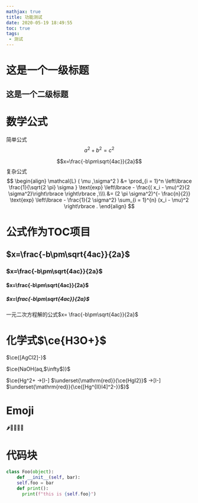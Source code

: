 ```yaml
---
mathjax: true
title: 功能测试
date: 2020-05-19 18:49:55
toc: true
tags:
 - 测试
---
```


这是一个一级标题
=============
这是一个二级标题
------------------------

# 数学公式
简单公式
$$ a^2 + b^2 = c^2$$

$$x=\frac{-b\pm\sqrt{4ac}}{2a}$$
复杂公式
$$
\begin{align}
\mathcal{L} ( \mu ,\sigma^2 ) &= \prod_{i = 1}^n \left\lbrace  \frac{1}{\sqrt{2 \pi} \sigma } \text{exp} \left\lbrace - \frac{( x_i - \mu)^2}{2 \sigma^2}\right\rbrace \right\rbrace ,\\\\
&= (2 \pi \sigma^2)^{- \frac{n}{2}} \text{exp} \left\lbrace - \frac{1}{2 \sigma^2} \sum_{i = 1}^{n} (x_i - \mu)^2 \right\rbrace .
\end{align}
$$

# 公式作为TOC项目

$x=\frac{-b\pm\sqrt{4ac}}{2a}$
----------------------

### $x=\frac{-b\pm\sqrt{4ac}}{2a}$

#### $x=\frac{-b\pm\sqrt{4ac}}{2a}$

##### $x=\frac{-b\pm\sqrt{4ac}}{2a}$

一元二次方程解的公式$x= \frac{-b\pm\sqrt{4ac}}{2a}$

# 化学式$\ce{H3O+}$

$\ce{[AgCl2]-}$

 $\ce{NaOH(aq,$\infty$)}$

$\ce{Hg^2+ ->[I-]  $\underset{\mathrm{red}}{\ce{HgI2}}$  ->[I-]  $\underset{\mathrm{red}}{\ce{[Hg^{II}I4]^2-}}$}$

# Emoji

🌶💉🔟🐮🍺

# 代码块

```python
class Foo(object):
    def __init__(self, bar):
    self.foo = bar
    def print():
      print(f"this is {self.foo}")
```

